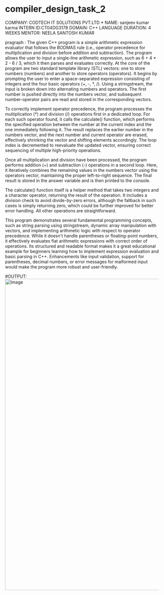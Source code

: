 # compiler_design_task_2

COMPANY: CODTECH IT SOLUTIONS PVT.LTD *
NAME: sanjeev kumar karma 
INTERN ID:CT04DG3178
DOMAIN: C++ LANGUAGE 
DURATION: 4 WEEKS
MENTOR: NEELA SANTOSH KUMAR 

pragraph : The given C++ program is a simple arithmetic expression evaluator that follows the BODMAS rule (i.e., operator precedence for multiplication and division before addition and subtraction). The program allows the user to input a single-line arithmetic expression, such as 6 + 4 * 2 - 6 / 3, which it then parses and evaluates correctly. At the core of the program are two standard template library (STL) vectors: one to store numbers (numbers) and another to store operators (operators). It begins by prompting the user to enter a space-separated expression consisting of integers and the four basic operators (+, -, *, /). Using a stringstream, the input is broken down into alternating numbers and operators. The first number is pushed directly into the numbers vector, and subsequent number-operator pairs are read and stored in the corresponding vectors.

To correctly implement operator precedence, the program processes the multiplication (*) and division (/) operations first in a dedicated loop. For each such operator found, it calls the calculate() function, which performs the specified operation between the number at the current index and the one immediately following it. The result replaces the earlier number in the numbers vector, and the next number and current operator are erased, effectively shrinking the vector and shifting elements accordingly. The loop index is decremented to reevaluate the updated vector, ensuring correct sequencing of multiple high-priority operations.

Once all multiplication and division have been processed, the program performs addition (+) and subtraction (-) operations in a second loop. Here, it iteratively combines the remaining values in the numbers vector using the operators vector, maintaining the proper left-to-right sequence. The final result is stored in the answer variable and is then printed to the console.

The calculate() function itself is a helper method that takes two integers and a character operator, returning the result of the operation. It includes a division check to avoid divide-by-zero errors, although the fallback in such cases is simply returning zero, which could be further improved for better error handling. All other operations are straightforward.

This program demonstrates several fundamental programming concepts, such as string parsing using stringstream, dynamic array manipulation with vectors, and implementing arithmetic logic with respect to operator precedence. While it doesn't handle parentheses or floating-point numbers, it effectively evaluates flat arithmetic expressions with correct order of operations. Its structured and readable format makes it a great educational example for beginners learning how to implement expression evaluation and basic parsing in C++. Enhancements like input validation, support for parentheses, decimal numbers, or error messages for malformed input would make the program more robust and user-friendly.

#OUTPUT:
<img width="1920" height="1020" alt="Image" src="https://github.com/user-attachments/assets/69d4b11e-e0b7-4f31-a277-31561dcacafe" />
